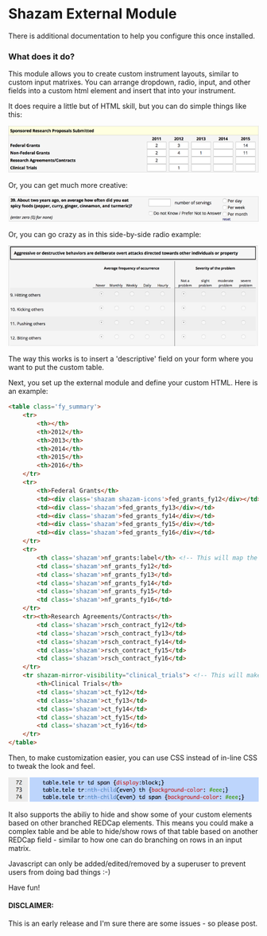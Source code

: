 # Shazam External Module

There is additional documentation to help you configure this once installed.

### What does it do?
This module allows you to create custom instrument layouts, similar to custom input matrixes.  You can arrange dropdown, radio, input, and other fields into a custom html element and insert that into your instrument.

It does require a little but of HTML skill, but you can do simple things like this:

![Example Table](assets/example_table.png)

Or, you can get much more creative:

![Example Complex](assets/example_complex_field.png)

Or, you can go crazy as in this side-by-side radio example:

![Example Side By Side](assets/example_side_by_side.png)

The way this works is to insert a 'descriptive' field on your form where you want to put the custom table.

Next, you set up the external module and define your custom HTML.  Here is an example:

```html
<table class='fy_summary'>
    <tr>
        <th></th>
        <th>2012</th>
        <th>2013</th>
        <th>2014</th>
        <th>2015</th>
        <th>2016</th>
    </tr>
    <tr>
        <th>Federal Grants</th>
        <td><div class='shazam shazam-icons'>fed_grants_fy12</div></td> <!-- including shazam-icons will add the history / data quality icons -->
        <td><div class='shazam'>fed_grants_fy13</div></td>
        <td><div class='shazam'>fed_grants_fy14</div></td>
        <td><div class='shazam'>fed_grants_fy15</div></td>
        <td><div class='shazam'>fed_grants_fy16</div></td>
    </tr>
    <tr>
        <th class='shazam'>nf_grants:label</th> <!-- This will map the LABEL to the field nf_grants -->
        <td class='shazam'>nf_grants_fy12</td>
        <td class='shazam'>nf_grants_fy13</td>
        <td class='shazam'>nf_grants_fy14</td>
        <td class='shazam'>nf_grants_fy15</td>
        <td class='shazam'>nf_grants_fy16</td>
    </tr>
    <tr><th>Research Agreements/Contracts</th>
        <td class='shazam'>rsch_contract_fy12</td>
        <td class='shazam'>rsch_contract_fy13</td>
        <td class='shazam'>rsch_contract_fy14</td>
        <td class='shazam'>rsch_contract_fy15</td>
        <td class='shazam'>rsch_contract_fy16</td>
    </tr>
    <tr shazam-mirror-visibility="clinical_trials"> <!-- This will make this entire TR only visible when the field 'clinical_trials' is visible -->
        <th>Clinical Trials</th>
        <td class='shazam'>ct_fy12</td>
        <td class='shazam'>ct_fy13</td>
        <td class='shazam'>ct_fy14</td>
        <td class='shazam'>ct_fy15</td>
        <td class='shazam'>ct_fy16</td>
    </tr>
</table>
```

Then, to make customization easier, you can use CSS instead of in-line CSS to tweak the look and feel.

![Example CSS](assets/example_css.png)

It also supports the abiliy to hide and show some of your custom elements based on other branched REDCap elements.  This means you could make a complex table and be able to hide/show rows of that table based on another REDCap field - similar to how one can do branching on rows in an input matrix.

Javascript can only be added/edited/removed by a superuser to prevent users from doing bad things :-)

Have fun!

#### DISCLAIMER:
This is an early release and I'm sure there are some issues - so please post.
